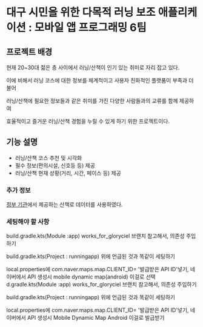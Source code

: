 # 대구 시민을 위한 다목적 러닝 보조 애플리케이션 : 모바일 앱 프로그래밍 6팀

## 프로젝트 배경

현재 20~30대 젊은 층 사이에서 러닝/산책이 인기 있는 취미로 자리 잡고 있다.

이에 비해서 러닝 코스에 대한 정보를 체계적이고 사용자 친화적인 플랫폼이 부족과 더불어

러닝/산책에 필요한 정보들과 같은 취미를 가진 다양한 사람들과의 교류를 함께 제공하여

효율적이고 즐거운 러닝/산책 경험을 누릴 수 있게 하기 위한 프로젝트이다.

## 기능 설명

- 러닝/산책 코스 추천 및 시각화
- 필수 정보(편의시설, 신호등 등) 제공
- 러닝/산책 현재 상황(거리, 시간, 페이스 등) 제공

### 추가 정보

[정부 기관](data.go.kr)에서 제공하는 산책로 데이터를 사용하였다.

### 세팅해야 할 사항

build.gradle.kts(Module :app)
works_for_gloryciel 브랜치 참고해서, 의존성 주입하기

build.gradle.kts(Project : runningapp)
위에 언급된 것과 똑같이 세팅하기

local.properties에
com.naver.maps.map.CLIENT_ID= '발급받은 API ID'넣기, 네이버에서 API 생성시 mobile dynamic map(android) 이걸로 선택d.gradle.kts(Module :app)
works_for_gloryciel 브랜치 참고해서, 의존성 주입하기

build.gradle.kts(Project : runningapp)
위에 언급된 것과 똑같이 세팅하기

local.properties에
com.naver.maps.map.CLIENT_ID= '발급받은 API ID'넣기, 네이버에서 API 생성시 Mobile Dynamic Map Android 이걸로 발급받기
